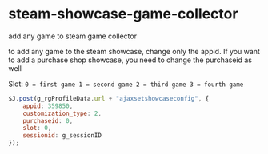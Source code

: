# steam-showcase-game-collector
add any game to steam game collector 

to add any game to the steam showcase, change only the appid. If you want to add a purchase shop showcase, you need to change the purchaseid as well



Slot: 
`0 = first game
1 = second game
2 = third game
3 = fourth game`



```javascript
$J.post(g_rgProfileData.url + "ajaxsetshowcaseconfig", {
    appid: 359850,
    customization_type: 2,
    purchaseid: 0,
    slot: 0,
    sessionid: g_sessionID
});


